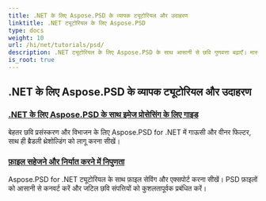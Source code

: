 ```yaml
---
title: .NET के लिए Aspose.PSD के व्यापक ट्यूटोरियल और उदाहरण
linktitle: .NET ट्यूटोरियल के लिए Aspose.PSD
type: docs
weight: 10
url: /hi/net/tutorials/psd/
description: .NET ट्यूटोरियल के लिए Aspose.PSD के साथ आसानी से छवि गुणवत्ता बढ़ाएँ। मास्टर इमेज प्रोसेसिंग, PSD फ़ाइल हेरफेर, टेक्स्ट और फ़ॉन्ट हैंडलिंग, और बहुत कुछ।
is_root: true
---
```


## .NET के लिए Aspose.PSD के व्यापक ट्यूटोरियल और उदाहरण 
### [.NET के लिए Aspose.PSD के साथ इमेज प्रोसेसिंग के लिए गाइड](./guide-image-processing/)
बेहतर छवि प्रसंस्करण और विभाजन के लिए Aspose.PSD for .NET में गाऊसी और वीनर फिल्टर, साथ ही ब्रैडली थ्रेशोल्डिंग को लागू करना सीखें।
### [फ़ाइल सहेजने और निर्यात करने में निपुणता](./mastering-file-saving-and-exporting/)
Aspose.PSD for .NET ट्यूटोरियल के साथ फ़ाइल सेविंग और एक्सपोर्ट करना सीखें। PSD फ़ाइलों को आसानी से कनवर्ट करें और जटिल छवि संपत्तियों को कुशलतापूर्वक प्रबंधित करें।